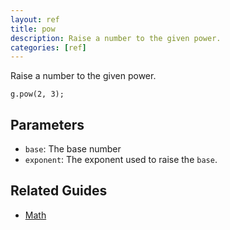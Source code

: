 ```yaml
---
layout: ref
title: pow
description: Raise a number to the given power.
categories: [ref]
---
```

Raise a number to the given power.

    g.pow(2, 3);

## Parameters
- `base`: The base number
- `exponent`: The exponent used to raise the `base`.

## Related Guides
- [Math](/guide/math.html)
